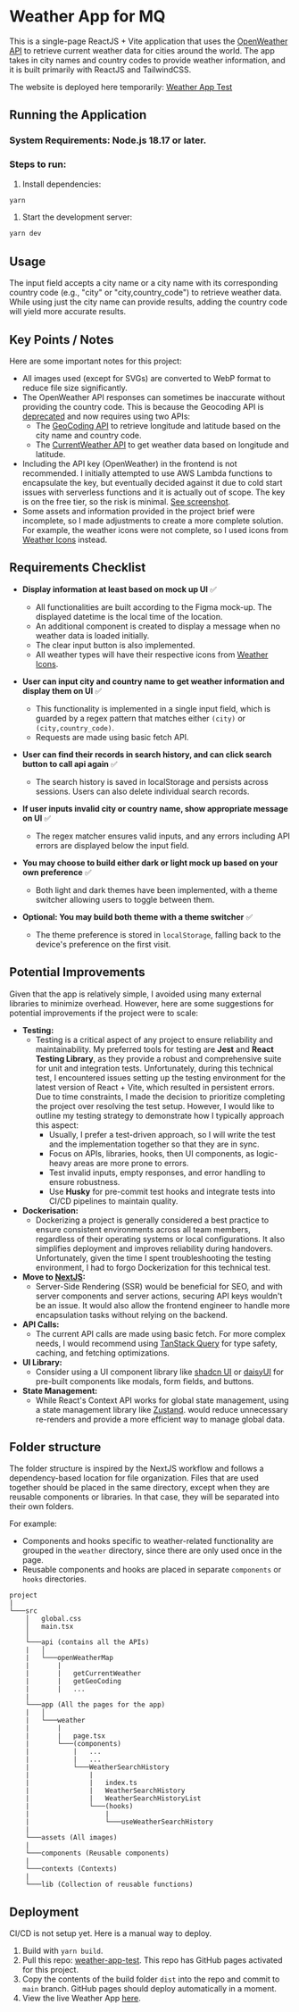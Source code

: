 # Weather App for MQ

This is a single-page ReactJS + Vite application that uses the [OpenWeather API](https://openweathermap.org/api) to retrieve current weather data for cities around the world. The app takes in city names and country codes to provide weather information, and it is built primarily with ReactJS and TailwindCSS.

The website is deployed here temporarily: [Weather App Test](https://wilsonphooyk.github.io/weather-app-test/)

## Running the Application

### System Requirements: Node.js 18.17 or later.

### Steps to run:
1. Install dependencies:
```bash
yarn
```
1. Start the development server:
```bash
yarn dev
```

## Usage

The input field accepts a city name or a city name with its corresponding country code (e.g., "city" or "city,country_code") to retrieve weather data. While using just the city name can provide results, adding the country code will yield more accurate results.

## Key Points / Notes

Here are some important notes for this project:

- All images used (except for SVGs) are converted to WebP format to reduce file size significantly.
- The OpenWeather API responses can sometimes be inaccurate without providing the country code. This is because the Geocoding API is [deprecated](https://openweathermap.org/current#builtin) and now requires using two APIs:
  - The [GeoCoding API](https://openweathermap.org/api/geocoding-api) to retrieve longitude and latitude based on the city name and country code.
  - The [CurrentWeather API](https://openweathermap.org/current) to get weather data based on longitude and latitude.
- Including the API key (OpenWeather) in the frontend is not recommended. I initially attempted to use AWS Lambda functions to encapsulate the key, but eventually decided against it due to cold start issues with serverless functions and it is actually out of scope. The key is on the free tier, so the risk is minimal. [See screenshot](./docs/lambda.png).
- Some assets and information provided in the project brief were incomplete, so I made adjustments to create a more complete solution. For example, the weather icons were not complete, so I used icons from [Weather Icons](https://openweathermap.org/weather-conditions) instead.

## Requirements Checklist

- **Display information at least based on mock up UI** ✅
  - All functionalities are built according to the Figma mock-up. The displayed datetime is the local time of the location.
  - An additional component is created to display a message when no weather data is loaded initially.
  - The clear input button is also implemented.
  - All weather types will have their respective icons from [Weather Icons](https://openweathermap.org/weather-conditions).

- **User can input city and country name to get weather information and display them on UI** ✅
  - This functionality is implemented in a single input field, which is guarded by a regex pattern that matches either `(city)` or `(city,country_code)`.
  - Requests are made using basic fetch API.

- **User can find their records in search history, and can click search button to call api again** ✅
  - The search history is saved in localStorage and persists across sessions. Users can also delete individual search records.

- **If user inputs invalid city or country name, show appropriate message on UI** ✅
  - The regex matcher ensures valid inputs, and any errors including API errors are displayed below the input field.

- **You may choose to build either dark or light mock up based on your own preference** ✅
  - Both light and dark themes have been implemented, with a theme switcher allowing users to toggle between them.

- **Optional: You may build both theme with a theme switcher** ✅
  - The theme preference is stored in `localStorage`, falling back to the device's preference on the first visit.

## Potential Improvements

Given that the app is relatively simple, I avoided using many external libraries to minimize overhead. However, here are some suggestions for potential improvements if the project were to scale:

- **Testing:**
  - Testing is a critical aspect of any project to ensure reliability and maintainability. My preferred tools for testing are **Jest** and **React Testing Library**, as they provide a robust and comprehensive suite for unit and integration tests.
  Unfortunately, during this technical test, I encountered issues setting up the testing environment for the latest version of React + Vite, which resulted in persistent errors. Due to time constraints, I made the decision to prioritize completing the project over resolving the test setup. However, I would like to outline my testing strategy to demonstrate how I typically approach this aspect:
    - Usually, I prefer a test-driven approach, so I will write the test and the implementation together so that they are in sync.
    - Focus on APIs, libraries, hooks, then UI components, as logic-heavy areas are more prone to errors.
    - Test invalid inputs, empty responses, and error handling to ensure robustness.
    - Use **Husky** for pre-commit test hooks and integrate tests into CI/CD pipelines to maintain quality.
- **Dockerisation:**
  - Dockerizing a project is generally considered a best practice to ensure consistent environments across all team members, regardless of their operating systems or local configurations. It also simplifies deployment and improves reliability during handovers. Unfortunately, given the time I spent troubleshooting the testing environment, I had to forgo Dockerization for this technical test.
- **Move to [NextJS](https://nextjs.org/):**
  - Server-Side Rendering (SSR) would be beneficial for SEO, and with server components and server actions, securing API keys wouldn't be an issue. It would also allow the frontend engineer to handle more encapsulation tasks without relying on the backend.
- **API Calls:**
  - The current API calls are made using basic fetch. For more complex needs, I would recommend using [TanStack Query](https://tanstack.com/query/latest/docs/framework/react/overview) for type safety, caching, and fetching optimizations.
- **UI Library:**
  - Consider using a UI component library like [shadcn UI](https://ui.shadcn.com/) or [daisyUI](https://daisyui.com/) for pre-built components like modals, form fields, and buttons.
- **State Management:**
  - While React's Context API works for global state management, using a state management library like [Zustand](https://zustand.docs.pmnd.rs/getting-started/introduction). would reduce unnecessary re-renders and provide a more efficient way to manage global data.


## Folder structure

The folder structure is inspired by the NextJS workflow and follows a dependency-based location for file organization. Files that are used together should be placed in the same directory, except when they are reusable components or libraries. In that case, they will be separated into their own folders.

For example:

- Components and hooks specific to weather-related functionality are grouped in the `weather` directory, since there are only used once in the page.
- Reusable components and hooks are placed in separate `components` or `hooks` directories.

```
project
|
└───src
    │   global.css
    │   main.tsx
    │
    └───api (contains all the APIs)
    |   │   
    |   └───openWeatherMap
    |       |   
    |       |   getCurrentWeather
    |       |   getGeoCoding
    |       |   ...
    |       
    └───app (All the pages for the app)
    |   │   
    |   └───weather
    |       |   
    |       |   page.tsx
    |       └───(components)
    |           |   ...
    |           |   ...
    |           └───WeatherSearchHistory
    |               |
    |               |   index.ts
    |               |   WeatherSearchHistory
    |               |   WeatherSearchHistoryList
    |               └───(hooks)
    |                   |
    |                   └───useWeatherSearchHistory
    |
    └───assets (All images)
    |
    └───components (Reusable components)
    |
    └───contexts (Contexts)
    |
    └───lib (Collection of reusable functions)
```

## Deployment

CI/CD is not setup yet. Here is a manual way to deploy.

1. Build with `yarn build`.
2. Pull this repo: [weather-app-test](https://github.com/WilsonPhooYK/weather-app-test). This repo has GitHub pages activated for this project.
3. Copy the contents of the build folder `dist` into the repo and commit to `main` branch. GitHub pages should deploy automatically in a moment.
4. View the live Weather App [here](https://wilsonphooyk.github.io/weather-app-test/).